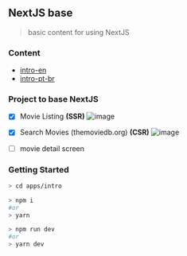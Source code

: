 ## NextJS base

> basic content for using NextJS

### Content

- [intro-en](./intro-en.md)
- [intro-pt-br](intro-pt-br.md)

### Project to base NextJS

- [x] Movie Listing **(SSR)**
![image](https://user-images.githubusercontent.com/65451957/192426585-ae1bd567-52f0-4413-9fc7-6b33fce34d72.png)

- [x] Search Movies (themoviedb.org) **(CSR)**
![image](https://user-images.githubusercontent.com/65451957/192426483-9986c244-b619-4201-8ae8-6485896dabbd.png)

- [ ] movie detail screen

### Getting Started
```sh
> cd apps/intro

> npm i
#or
> yarn

> npm run dev
#or
> yarn dev
```

